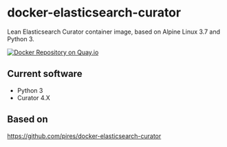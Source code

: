 # docker-elasticsearch-curator
Lean Elasticsearch Curator container image, based on Alpine Linux 3.7 and Python 3.

[![Docker Repository on Quay.io](https://quay.io/repository/pires/docker-elasticsearch-curator/status "Docker Repository on Quay.io")](https://quay.io/repository/pires/docker-elasticsearch-curator)

## Current software

* Python 3
* Curator 4.X

## Based on
https://github.com/pires/docker-elasticsearch-curator
